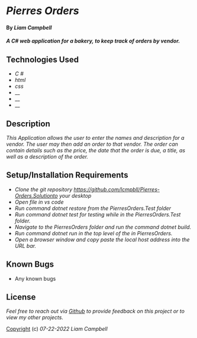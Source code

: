 # _Pierres Orders_

#### By _Liam Campbell_



#### _A C# web application for a bakery, to keep track of orders by vendor._



## Technologies Used

* _C #_
* _html_
* _css_
* __
* __
* __

## Description

_This Application allows the user to enter the names and description for a vendor. The user may then add an order to that vendor. The order can contain details such as the price, the date that the order is due, a title, as well as a description of the order._

## Setup/Installation Requirements

* _Clone the git repository https://github.com/lcmpbll/Pierres-Orders.Solutionto your desktop_
* _Open file in vs code_
* _Run command dotnet restore from the PierresOrders.Test folder_
* _Run command dotnet test for testing while in the PierresOrders.Test folder._
* _Navigate to the PierresOrders folder and run the command dotnet build._
* _Run command dotnet run in the top level of the in PierresOrders._
* _Open a browser window and copy paste the local host address into the URL bar._




## Known Bugs

* Any known bugs

## License

_Feel free to reach out via [Github](github.com.lcmpbll) to provide feedback on this project or to view my other projects._

[Copyright](LICENSE) (c) _07-22-2022_ _Liam Campbell_
